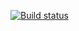 [![Build status](https://ci.appveyor.com/api/projects/status/upjg3vj6t2l51u21?svg=true)](https://ci.appveyor.com/project/YuliaPtitca/debitcardtest)
